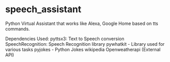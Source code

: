 # speech_assistant
Python Virtual Assistant that works like Alexa, Google Home based on tts commands.

Dependencies Used: 
pyttsx3: Text to Speech conversion
SpeechRecognition: Speech Recognition library
pywhatkit - Library used for various tasks
pyjokes - Python Jokes
wikipedia 
Openweatherapi (External API)

